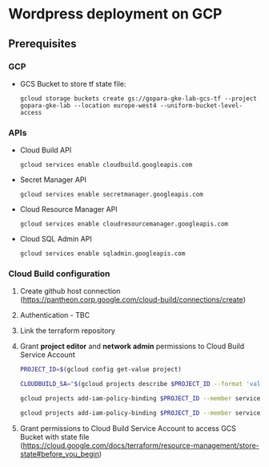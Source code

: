 # Wordpress deployment on GCP

## Prerequisites
### GCP
- GCS Bucket to store tf state file: 

  ``
  gcloud storage buckets create gs://gopara-gke-lab-gcs-tf --project gopara-gke-lab --location europe-west4 --uniform-bucket-level-access
  ``
  
### APIs
- Cloud Build API

  ``
  gcloud services enable cloudbuild.googleapis.com
  ``

- Secret Manager API

  ``
  gcloud services enable secretmanager.googleapis.com
  ``

- Cloud Resource Manager API

  ``
  gcloud services enable cloudresourcemanager.googleapis.com
  ``

- Cloud SQL Admin API

  ``
  gcloud services enable sqladmin.googleapis.com
  ``


### Cloud Build configuration
1. Create github host connection (https://pantheon.corp.google.com/cloud-build/connections/create)
2. Authentication - TBC
3. Link the terraform repository
4. Grant **project editor** and **network admin** permissions to Cloud Build Service Account

    ```sh
    PROJECT_ID=$(gcloud config get-value project)

    CLOUDBUILD_SA="$(gcloud projects describe $PROJECT_ID --format 'value(projectNumber)')@cloudbuild.gserviceaccount.com"

    gcloud projects add-iam-policy-binding $PROJECT_ID --member serviceAccount:$CLOUDBUILD_SA --role roles/editor

    gcloud projects add-iam-policy-binding $PROJECT_ID --member serviceAccount:$CLOUDBUILD_SA --role roles/compute.networkAdmin
    ```
5. Grant permissions to Cloud Build Service Account to access GCS Bucket with state file (https://cloud.google.com/docs/terraform/resource-management/store-state#before_you_begin)
